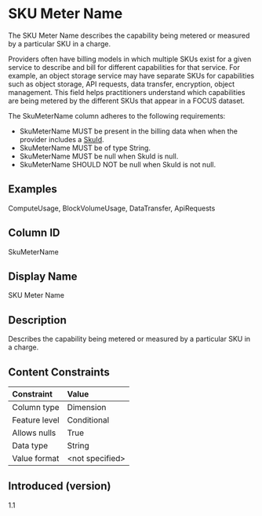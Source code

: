 # SKU Meter Name

The SKU Meter Name describes the capability being metered or measured by a particular SKU in a charge.

Providers often have billing models in which multiple SKUs exist for a given service to describe and bill for different capabilities for that service. For example, an object storage service may have separate SKUs for capabilities such as object storage, API requests, data transfer, encryption, object management. This field helps practitioners understand which capabilities are being metered by the different SKUs that appear in a FOCUS dataset.

The SkuMeterName column adheres to the following requirements:

* SkuMeterName MUST be present in the billing data when when the provider includes a [SkuId](#skuid).
* SkuMeterName MUST be of type String.
* SkuMeterName MUST be null when SkuId is null.
* SkuMeterName SHOULD NOT be null when SkuId is not null.
## Examples

ComputeUsage, BlockVolumeUsage, DataTransfer, ApiRequests

## Column ID

SkuMeterName

## Display Name

SKU Meter Name

## Description

Describes the capability being metered or measured by a particular SKU in a charge.

## Content Constraints

|    Constraint   |      Value       |
|:----------------|:-----------------|
| Column type     | Dimension        |
| Feature level   | Conditional      |
| Allows nulls    | True             |
| Data type       | String           |
| Value format    | \<not specified> |

## Introduced (version)

1.1
